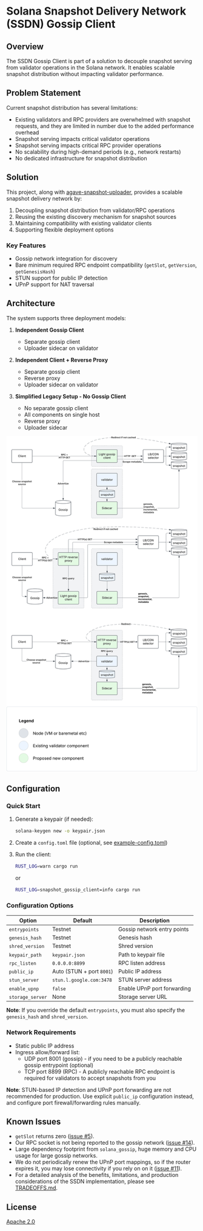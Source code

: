 # Solana Snapshot Delivery Network (SSDN) Gossip Client

## Overview

The SSDN Gossip Client is part of a solution to decouple snapshot serving from validator operations in the Solana network. It enables scalable snapshot distribution without impacting validator performance.

## Problem Statement

Current snapshot distribution has several limitations:
- Existing validators and RPC providers are overwhelmed with snapshot requests, and they are limited in number due to the added performance overhead
- Snapshot serving impacts critical validator operations
- Snapshot serving impacts critical RPC provider operations
- No scalability during high-demand periods (e.g., network restarts)
- No dedicated infrastructure for snapshot distribution

## Solution

This project, along with [agave-snapshot-uploader](https://github.com/Blockdaemon/agave-snapshot-uploader), provides a scalable snapshot delivery network by:
1. Decoupling snapshot distribution from validator/RPC operations
2. Reusing the existing discovery mechanism for snapshot sources
3. Maintaining compatibility with existing validator clients
4. Supporting flexible deployment options

### Key Features
- Gossip network integration for discovery
- Bare minimum required RPC endpoint compatibility (`getSlot`, `getVersion`, `getGenesisHash`)
- STUN support for public IP detection
- UPnP support for NAT traversal

## Architecture

The system supports three deployment models:

1. **Independent Gossip Client**
   - Separate gossip client
   - Uploader sidecar on validator

2. **Independent Client + Reverse Proxy**
   - Separate gossip client
   - Reverse proxy
   - Uploader sidecar on validator

3. **Simplified Legacy Setup - No Gossip Client**
   - No separate gossip client
   - All components on single host
   - Reverse proxy
   - Uploader sidecar

![Architecture Diagram](./docs/SSDN-Architecture.svg)

## Configuration

### Quick Start

1. Generate a keypair (if needed):
   ```bash
   solana-keygen new -o keypair.json
   ```

2. Create a `config.toml` file (optional, see [example-config.toml](example-config.toml))

3. Run the client:
   ```bash
   RUST_LOG=warn cargo run
   ```
   or
   ```bash
   RUST_LOG=snapshot_gossip_client=info cargo run
   ```

### Configuration Options

| Option           | Default                   | Description                 |
|------------------|---------------------------|-----------------------------|
| `entrypoints`    | Testnet                   | Gossip network entry points |
| `genesis_hash`   | Testnet                   | Genesis hash                |
| `shred_version`  | Testnet                   | Shred version               |
| `keypair_path`   | `keypair.json`            | Path to keypair file        |
| `rpc_listen`     | `0.0.0.0:8899`            | RPC listen address          |
| `public_ip`      | Auto (STUN + port `8001`) | Public IP address           |
| `stun_server`    | `stun.l.google.com:3478`  | STUN server address         |
| `enable_upnp`    | `false`                   | Enable UPnP port forwarding |
| `storage_server` | None                      | Storage server URL          |

**Note**: If you override the default `entrypoints`, you must also specify the `genesis_hash` and `shred_version`.

### Network Requirements

- Static public IP address
- Ingress allow/forward list:
  - UDP port 8001 (gossip) - if you need to be a publicly reachable gossip entrypoint (optional)
  - TCP port 8899 (RPC) - A publicly reachable RPC endpoint is required for validators to accept snapshots from you

**Note**: STUN-based IP detection and UPnP port forwarding are not recommended for production. Use explicit `public_ip` configuration instead, and configure port firewall/forwarding rules manually.

## Known Issues
   - `getSlot` returns zero ([issue #5](https://github.com/Blockdaemon/agave-snapshot-gossip-client/issues/5)).
   - Our RPC socket is not being reported to the gossip network ([issue #14](https://github.com/Blockdaemon/agave-snapshot-gossip-client/issues/14)).
   - Large dependency footprint from `solana_gossip`, huge memory and CPU usage for large gossip networks.
   - We do not periodically renew the UPnP port mappings, so if the router expires it, you may lose connectivity if you rely on on it ([issue #11](https://github.com/Blockdaemon/agave-snapshot-gossip-client/issues/11)).
   - For a detailed analysis of the benefits, limitations, and production considerations of the SSDN implementation, please see [TRADEOFFS.md](TRADEOFFS.md).



## License

[Apache 2.0](LICENSE)
